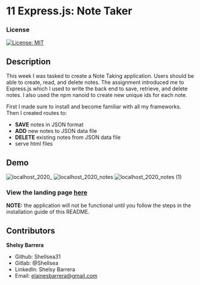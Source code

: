 # 11 Express.js: Note Taker

### License
[![License: MIT](https://img.shields.io/badge/License-MIT-yellow.svg)](https://opensource.org/licenses/MIT)

## Description
This week I was tasked to create a Note Taking application. Users should be able to create, read, and delete notes. The assignment introduced me to Express.js which I used to write the back end to save, retrieve, and delete notes. I also used the npm nanoid to create new unique ids for each note. 

First I made sure to install and become familiar with all my frameworks. 
Then I created routes to: 

* **SAVE** notes in JSON format 
* **ADD** new notes to JSON data file
* **DELETE** existing notes from JSON data file
* serve html files

## Demo
![localhost_2020_](https://user-images.githubusercontent.com/70654835/102424132-67572580-3fbf-11eb-9d6d-554fe66d37ba.png)
![localhost_2020_notes](https://user-images.githubusercontent.com/70654835/102424180-79d15f00-3fbf-11eb-96bb-453c992f63fb.png)
![localhost_2020_notes (1)](https://user-images.githubusercontent.com/70654835/102424201-85248a80-3fbf-11eb-9401-0e47cd573f41.png)

### View the landing page [here](https://shellsea31.github.io/JotItDown/)
**NOTE:** the application will not be functional until you follow the steps in the installation guide of this README.


## Contributors

 **Shelsy Barrera**
 * Github: Shellsea31
 * Gitlab: @Shellsea
 * LinkedIn: Shelsy Barrera
 * Email: elainesbarrera@gmail.com

